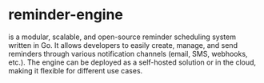 # reminder-engine
is a modular, scalable, and open-source reminder scheduling system written in Go. It allows developers to easily create, manage, and send reminders through various notification channels (email, SMS, webhooks, etc.). The engine can be deployed as a self-hosted solution or in the cloud, making it flexible for different use cases.

